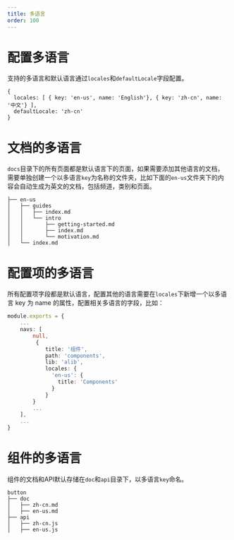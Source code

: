 ```yaml
---
title: 多语言
order: 100
---
```


# 配置多语言

支持的多语言和默认语言通过`locales`和`defaultLocale`字段配置。
```
{
  locales: [ { key: 'en-us', name: 'English'}, { key: 'zh-cn', name: '中文'} ],
  defaultLocale: 'zh-cn'
}
```

# 文档的多语言

`docs`目录下的所有页面都是默认语言下的页面，如果需要添加其他语言的文档，需要单独创建一个以多语言`key`为名称的文件夹，比如下面的`en-us`文件夹下的内容会自动生成为英文的文档，包括频道，类别和页面。
```
├── en-us
│   ├── guides
│   │   ├── index.md
│   │   └── intro
│   │       ├── getting-started.md
│   │       ├── index.md
│   │       └── motivation.md
│   └── index.md
```

# 配置项的多语言

所有配置项字段都是默认语言，配置其他的语言需要在`locales`下新增一个以多语言 key 为 name 的属性，配置相关多语言的字段，比如：

```ts
module.exports = {
    ...
    navs: [
        null,
         {
            title: '组件',
            path: 'components',
            lib: 'alib',
            locales: {
              'en-us': {
                title: 'Components'
              }
            }
        }
        ...
    ],
    ...
}
```

# 组件的多语言

组件的文档和API默认存储在`doc`和`api`目录下，以多语言`key`命名。
```
button
├── doc
│   ├── zh-cn.md
│   ├── en-us.md
├── api
│   ├── zh-cn.js
│   ├── en-us.js
```
